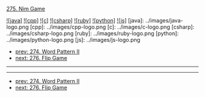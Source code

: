 [275. Nim Game](https://leetcode.com/problems/nim-game/)

[![java]](../java/275-nim-game.md)
[![cpp]](../cpp/275-nim-game.md)
[![c]](../c/275-nim-game.md)
[![csharp]](../csharp/275-nim-game.md)
[![ruby]](../ruby/275-nim-game.md)
[![python]](../python/275-nim-game.md)
[![js]](../js/275-nim-game.md)
[java]: ../images/java-logo.png
[cpp]: ../images/cpp-logo.png
[c]: ../images/c-logo.png
[csharp]: ../images/csharp-logo.png
[ruby]: ../images/ruby-logo.png
[python]: ../images/python-logo.png
[js]: ../images/js-logo.png

- [prev: 274. Word Pattern II](274-word-pattern-ii.md)
- [next: 276. Flip Game](276-flip-game.md)

---


---

- [prev: 274. Word Pattern II](274-word-pattern-ii.md)
- [next: 276. Flip Game](276-flip-game.md)
